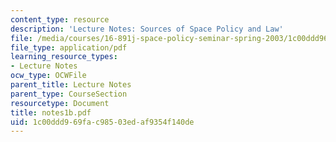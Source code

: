 ```yaml
---
content_type: resource
description: 'Lecture Notes: Sources of Space Policy and Law'
file: /media/courses/16-891j-space-policy-seminar-spring-2003/1c00ddd969fac98503edaf9354f140de_notes1b.pdf
file_type: application/pdf
learning_resource_types:
- Lecture Notes
ocw_type: OCWFile
parent_title: Lecture Notes
parent_type: CourseSection
resourcetype: Document
title: notes1b.pdf
uid: 1c00ddd9-69fa-c985-03ed-af9354f140de
---
```

